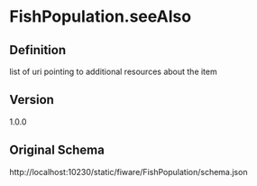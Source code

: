 # FishPopulation.seeAlso

## Definition
list of uri pointing to additional resources about the item

## Version
1.0.0

## Original Schema
http://localhost:10230/static/fiware/FishPopulation/schema.json
